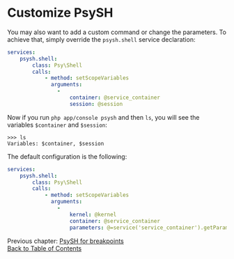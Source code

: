 # Customize PsySH

You may also want to add a custom command or change the parameters. To achieve that, simply override the
`psysh.shell` service declaration:

```yaml
services:
    psysh.shell:
        class: Psy\Shell
        calls:
            - method: setScopeVariables
              arguments:
                -
                    container: @service_container
                    session: @session
```

Now if you run `php app/console psysh` and then `ls`, you will see the variables `$container` and `$session`:

```
>>> ls
Variables: $container, $session
```

The default configuration is the following:

```yaml
services:
    psysh.shell:
        class: Psy\Shell
        calls:
            - method: setScopeVariables
              arguments:
                -
                    kernel: @kernel
                    container: @service_container
                    parameters: @=service('service_container').getParameterBag().all()
```

Previous chapter: [PsySH for breakpoints](breakpoint.md)<br />
[Back to Table of Contents](./../../../README.md#documentation)
